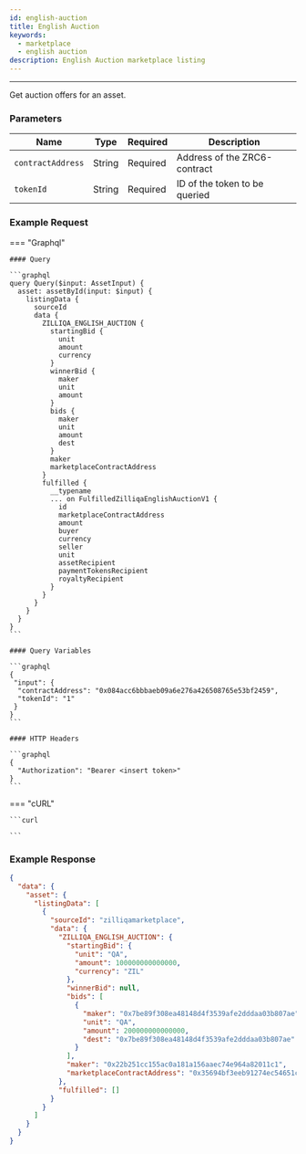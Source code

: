 ```yaml
---
id: english-auction
title: English Auction
keywords:
  - marketplace
  - english auction
description: English Auction marketplace listing
---
```


---

<!-- markdownlint-disable -->

Get auction offers for an asset.

### Parameters

| Name              | Type   | Required | Description                   |
| ----------------- | ------ | -------- | ----------------------------- |
| `contractAddress` | String | Required | Address of the ZRC6-contract  |
| `tokenId`         | String | Required | ID of the token to be queried |

### Example Request

=== "Graphql"

    #### Query

    ```graphql
    query Query($input: AssetInput) {
      asset: assetById(input: $input) {
        listingData {
          sourceId
          data {
            ZILLIQA_ENGLISH_AUCTION {
              startingBid {
                unit
                amount
                currency
              }
              winnerBid {
                maker
                unit
                amount
              }
              bids {
                maker
                unit
                amount
                dest
              }
              maker
              marketplaceContractAddress
            }
            fulfilled {
              __typename
              ... on FulfilledZilliqaEnglishAuctionV1 {
                id
                marketplaceContractAddress
                amount
                buyer
                currency
                seller
                unit
                assetRecipient
                paymentTokensRecipient
                royaltyRecipient
              }
            }
          }
        }
      }
    }
    ```

    #### Query Variables

    ```graphql
    {
     "input": {
      "contractAddress": "0x084acc6bbbaeb09a6e276a426508765e53bf2459",
      "tokenId": "1"
     }
    }
    ```

    #### HTTP Headers

    ```graphql
    {
      "Authorization": "Bearer <insert token>"
    }
    ```

=== "cURL"

    ```curl

    ```

### Example Response

```json
{
  "data": {
    "asset": {
      "listingData": [
        {
          "sourceId": "zilliqamarketplace",
          "data": {
            "ZILLIQA_ENGLISH_AUCTION": {
              "startingBid": {
                "unit": "QA",
                "amount": 100000000000000,
                "currency": "ZIL"
              },
              "winnerBid": null,
              "bids": [
                {
                  "maker": "0x7be89f308ea48148d4f3539afe2dddaa03b807ae",
                  "unit": "QA",
                  "amount": 200000000000000,
                  "dest": "0x7be89f308ea48148d4f3539afe2dddaa03b807ae"
                }
              ],
              "maker": "0x22b251cc155ac0a181a156aaec74e964a82011c1",
              "marketplaceContractAddress": "0x35694bf3eeb91274ec54651c035a027c616f3b77"
            },
            "fulfilled": []
          }
        }
      ]
    }
  }
}
```
